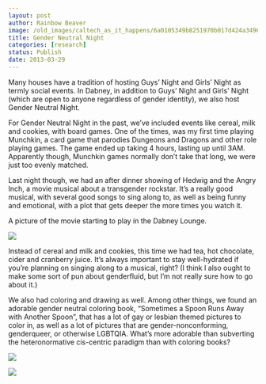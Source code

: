 ```yaml
---
layout: post
author: Rainbow Beaver
image: /old_images/caltech_as_it_happens/6a0105349b8251970b017d424a3496970c.jpg
title: Gender Neutral Night
categories: [research]
status: Publish
date: 2013-03-29
---
```



Many houses have a tradition of hosting Guys’ Night and Girls’ Night as termly social events. In Dabney, in addition to Guys’ Night and Girls’ Night (which are open to anyone regardless of gender identity), we also host Gender Neutral Night.

For Gender Neutral Night in the past, we’ve included events like cereal, milk and cookies, with board games. One of the times, was my first time playing Munchkin, a card game that parodies Dungeons and Dragons and other role playing games. The game ended up taking 4 hours, lasting up until 3AM. Apparently though, Munchkin games normally don’t take that long, we were just too evenly matched.

Last night though, we had an after dinner showing of Hedwig and the Angry Inch, a movie musical about a transgender rockstar. It’s a really good musical, with several good songs to sing along to, as well as being funny and emotional, with a plot that gets deeper the more times you watch it. 

A picture of the movie starting to
play in the Dabney Lounge.


![](/old_images/caltech_as_it_happens/6a0105349b8251970b017c381b0c41970b.jpg)

Instead of cereal and milk and cookies, this time we had tea, hot chocolate, cider and cranberry juice. It’s always important to stay well-hydrated if you’re planning on singing along to a musical, right? (I think I also ought to make some sort of pun about genderfluid, but I’m not really sure how to go about it.)

We also had coloring and drawing as well. Among other things, we found an adorable gender neutral coloring book, “Sometimes a Spoon Runs Away with Another Spoon”, that has a lot of gay or lesbian themed pictures to color in, as well as a lot of pictures that are gender-nonconforming, genderqueer, or otherwise LGBTQIA. What’s more adorable than subverting the heteronormative cis-centric paradigm than with coloring books?


![](/old_images/caltech_as_it_happens/6a0105349b8251970b017c381b0cfe970b.jpg)

![](/old_images/caltech_as_it_happens/6a0105349b8251970b017d424a3683970c.jpg)
